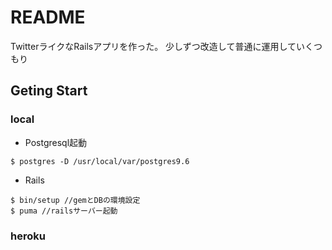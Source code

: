 # README

TwitterライクなRailsアプリを作った。
少しずつ改造して普通に運用していくつもり


## Geting Start

### local

- Postgresql起動
```
$ postgres -D /usr/local/var/postgres9.6
```

- Rails
```
$ bin/setup //gemとDBの環境設定
$ puma //railsサーバー起動
```

### heroku
